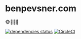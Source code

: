# benpevsner.com
🐵🙈🙉🙊

[![dependencies status](https://david-dm.org/ivebencrazy/benpevsner.com/status.svg?style=flat-square)](https://david-dm.org/ivebencrazy/benpevsner.com)
[![CircleCI](https://circleci.com/gh/ivebencrazy/benpevsner.com/tree/master.svg?style=shield)](https://circleci.com/gh/ivebencrazy/benpevsner.com/tree/master)
